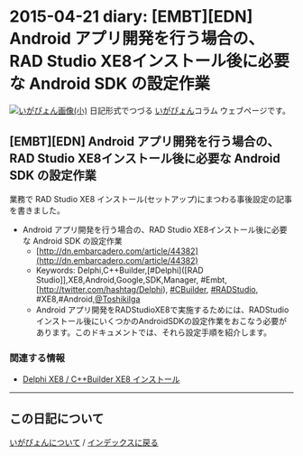 2015-04-21 diary: [EMBT][EDN] Android アプリ開発を行う場合の、RAD Studio XE8インストール後に必要な Android SDK の設定作業
=====================================================================================================
[![いがぴょん画像(小)](https://igapyon.github.io/diary/images/iga200306s.jpg "いがぴょん")](https://igapyon.github.io/diary/memo/memoigapyon.html) 日記形式でつづる [いがぴょん](https://igapyon.github.io/diary/memo/memoigapyon.html)コラム ウェブページです。

## [EMBT][EDN] Android アプリ開発を行う場合の、RAD Studio XE8インストール後に必要な Android SDK の設定作業

業務で RAD Studio XE8 インストール(セットアップ)にまつわる事後設定の記事を書きました。

* Android アプリ開発を行う場合の、RAD Studio XE8インストール後に必要な Android SDK の設定作業
  * [http://dn.embarcadero.com/article/44382](http://dn.embarcadero.com/article/44382)
  * Keywords: Delphi,C++Builder,[#Delphi]([RAD Studio]],XE8,Android,Google,SDK,Manager, #Embt,[http://twitter.com/hashtag/Delphi), [#CBuilder](http://twitter.com/hashtag/CBuilder), [#RADStudio](http://twitter.com/hashtag/RADStudio), #XE8,#Android,[@ToshikiIga](http://twitter.com/ToshikiIga)
  * Android アプリ開発をRADStudioXE8で実施するためには、RADStudioインストール後にいくつかのAndroidSDKの設定作業をおこなう必要があります。このドキュメントでは、それら設定手順を紹介します。



### 関連する情報


* [Delphi XE8 / C++Builder XE8 インストール](https://igapyon.github.io/diary/2015/ig150418.html)


----------------------------------------------------------------------------------------------------

## この日記について
[いがぴょんについて](https://igapyon.github.io/diary/memo/memoigapyon.html) / [インデックスに戻る](https://igapyon.github.io/diary/idxall.html)
